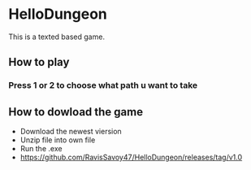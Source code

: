 # HelloDungeon

This is a texted based game.
## How to play
### Press 1 or 2 to choose what path u want to take

## How to dowload the game
- Download the newest viersion
- Unzip file into own file
- Run the .exe
- https://github.com/RavisSavoy47/HelloDungeon/releases/tag/v1.0
